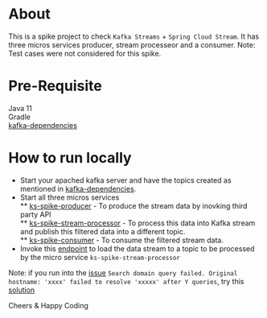 # About

This is a spike project to check `Kafka Streams` + `Spring Cloud Stream`. It has three micros services producer, stream processeor and a consumer. 
Note: Test cases were not considered for this spike.

# Pre-Requisite
Java 11   
Gradle   
[kafka-dependencies](kafka-dependencies.md)

# How to run locally

* Start your apached kafka server and have the topics created as mentioned in [kafka-dependencies](kafka-dependencies.md).  
* Start all three micros services  
    **  [ks-spike-producer](https://github.com/vasupatnaik/ks-spike-producer)  - To produce the stream data by inovking third party API  
    **  [ks-spike-stream-processor](https://github.com/vasupatnaik/ks-spike-stream-processor)  - To process this data into Kafka stream and publish this filtered data into a different topic.  
    **  [ks-spike-consumer](https://github.com/vasupatnaik/ks-spike-consumer)  - To consume the filtered stream data.
* Invoke this [endpoint](http://localhost:8080/v1/domains/search/facebook) to load the data stream to a topic to be processed by the micro service `ks-spike-stream-processor`

Note: if you run into the [issue](https://github.com/redisson/redisson/issues/1625) `Search domain query failed. Original hostname: 'xxxx' failed to resolve 'xxxxx' after Y queries`, try this [solution](https://github.com/netty/netty/issues/8880)

Cheers & Happy Coding